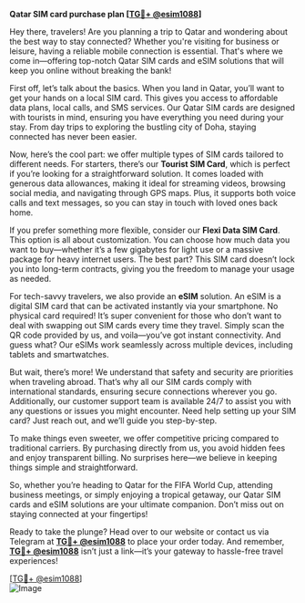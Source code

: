 **Qatar SIM card purchase plan [[TG💪+ @esim1088](https://t.me/s/esim1088)]**

Hey there, travelers! Are you planning a trip to Qatar and wondering about the best way to stay connected? Whether you're visiting for business or leisure, having a reliable mobile connection is essential. That's where we come in—offering top-notch Qatar SIM cards and eSIM solutions that will keep you online without breaking the bank!

First off, let’s talk about the basics. When you land in Qatar, you’ll want to get your hands on a local SIM card. This gives you access to affordable data plans, local calls, and SMS services. Our Qatar SIM cards are designed with tourists in mind, ensuring you have everything you need during your stay. From day trips to exploring the bustling city of Doha, staying connected has never been easier.

Now, here’s the cool part: we offer multiple types of SIM cards tailored to different needs. For starters, there’s our **Tourist SIM Card**, which is perfect if you’re looking for a straightforward solution. It comes loaded with generous data allowances, making it ideal for streaming videos, browsing social media, and navigating through GPS maps. Plus, it supports both voice calls and text messages, so you can stay in touch with loved ones back home.

If you prefer something more flexible, consider our **Flexi Data SIM Card**. This option is all about customization. You can choose how much data you want to buy—whether it’s a few gigabytes for light use or a massive package for heavy internet users. The best part? This SIM card doesn’t lock you into long-term contracts, giving you the freedom to manage your usage as needed.

For tech-savvy travelers, we also provide an **eSIM** solution. An eSIM is a digital SIM card that can be activated instantly via your smartphone. No physical card required! It’s super convenient for those who don’t want to deal with swapping out SIM cards every time they travel. Simply scan the QR code provided by us, and voila—you’ve got instant connectivity. And guess what? Our eSIMs work seamlessly across multiple devices, including tablets and smartwatches.

But wait, there’s more! We understand that safety and security are priorities when traveling abroad. That’s why all our SIM cards comply with international standards, ensuring secure connections wherever you go. Additionally, our customer support team is available 24/7 to assist you with any questions or issues you might encounter. Need help setting up your SIM card? Just reach out, and we’ll guide you step-by-step.

To make things even sweeter, we offer competitive pricing compared to traditional carriers. By purchasing directly from us, you avoid hidden fees and enjoy transparent billing. No surprises here—we believe in keeping things simple and straightforward.

So, whether you’re heading to Qatar for the FIFA World Cup, attending business meetings, or simply enjoying a tropical getaway, our Qatar SIM cards and eSIM solutions are your ultimate companion. Don’t miss out on staying connected at your fingertips!

Ready to take the plunge? Head over to our website or contact us via Telegram at **[TG💪+ @esim1088](https://t.me/s/esim1088)** to place your order today. And remember, **[TG💪+ @esim1088](https://t.me/s/esim1088)** isn’t just a link—it’s your gateway to hassle-free travel experiences!

[[TG💪+ @esim1088](https://t.me/s/esim1088)]  
![Image](https://i.postimg.cc/Y0z9fWf4/image.png)